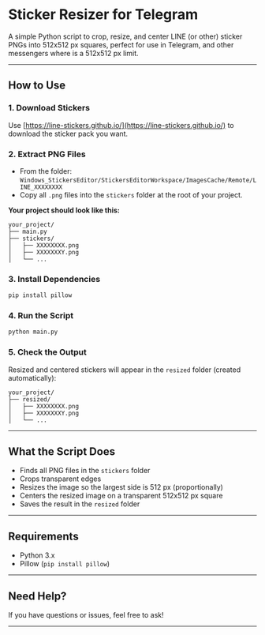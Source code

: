 # Sticker Resizer for Telegram

A simple Python script to crop, resize, and center LINE (or other) sticker PNGs into 512x512 px squares, perfect for use in Telegram, and other messengers where is a 512x512 px limit.


---

## How to Use

### 1. Download Stickers

Use [https://line-stickers.github.io/](https://line-stickers.github.io/) to download the sticker pack you want.

### 2. Extract PNG Files

* From the folder:
  `Windows_StickersEditor/StickersEditorWorkspace/ImagesCache/Remote/LINE_XXXXXXXX`
* Copy all `.png` files into the `stickers` folder at the root of your project.

**Your project should look like this:**

```
your_project/
├── main.py
├── stickers/
│   ├── XXXXXXXX.png
│   ├── XXXXXXXY.png
│   └── ...
```

### 3. Install Dependencies

```bash
pip install pillow
```

### 4. Run the Script

```bash
python main.py
```

### 5. Check the Output

Resized and centered stickers will appear in the `resized` folder (created automatically):

```
your_project/
├── resized/
│   ├── XXXXXXXX.png
│   ├── XXXXXXXY.png
│   └── ...
```

---

## What the Script Does

* Finds all PNG files in the `stickers` folder
* Crops transparent edges
* Resizes the image so the largest side is 512 px (proportionally)
* Centers the resized image on a transparent 512x512 px square
* Saves the result in the `resized` folder

---

## Requirements

* Python 3.x
* Pillow (`pip install pillow`)

---

## Need Help?

If you have questions or issues, feel free to ask!

---
